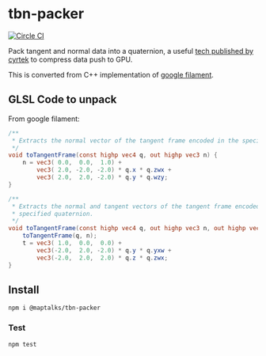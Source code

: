 # tbn-packer
[![Circle CI](https://circleci.com/gh/fuzhenn/tbn-packer.svg?style=shield)](https://circleci.com/gh/fuzhenn/tbn-packer)

Pack tangent and normal data into a quaternion, a useful [tech published by cyrtek](http://www.crytek.com/download/izfrey_siggraph2011.pdf) to compress data push to GPU.

This is converted from C++ implementation of [google filament](https://github.com/google/filament).

## GLSL Code to unpack

From google filament:

```glsl
/**
 * Extracts the normal vector of the tangent frame encoded in the specified quaternion.
 */
void toTangentFrame(const highp vec4 q, out highp vec3 n) {
    n = vec3( 0.0,  0.0,  1.0) +
        vec3( 2.0, -2.0, -2.0) * q.x * q.zwx +
        vec3( 2.0,  2.0, -2.0) * q.y * q.wzy;
}

/**
 * Extracts the normal and tangent vectors of the tangent frame encoded in the
 * specified quaternion.
 */
void toTangentFrame(const highp vec4 q, out highp vec3 n, out highp vec3 t) {
    toTangentFrame(q, n);
    t = vec3( 1.0,  0.0,  0.0) +
        vec3(-2.0,  2.0, -2.0) * q.y * q.yxw +
        vec3(-2.0,  2.0,  2.0) * q.z * q.zwx;
}
```

## Install

```shell
npm i @maptalks/tbn-packer
```

### Test
```shell
npm test
```
